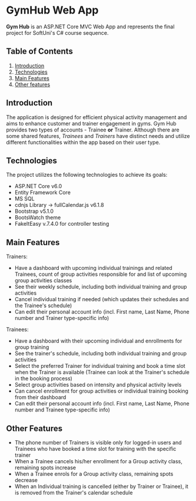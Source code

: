 # GymHub Web App
**Gym Hub** is an ASP.NET Core MVC Web App and represents the final project for SoftUni's C# course sequence.<br>

## Table of Contents
1. [Introduction](#introduction)
2. [Technologies](#technologies)
3. [Main Features](#main-features)
4. [Other features](#other-features)

## Introduction
The application is designed for efficient physical activity management and aims to enhance customer and trainer engagement in gyms. Gym Hub provides two types of accounts - Trainee **or** Trainer. Although there are some shared features, *Trainees* and *Trainers* have distinct needs and utilize different functionalities within the app based on their user type.

## Technologies
The project utilizes the following technologies to achieve its goals:<br>
- ASP.NET Core v6.0
- Entity Framework Core
- MS SQL
- cdnjs Library -> fullCalendar.js v6.1.8
- Bootstrap v5.1.0
- BootsWatch theme
- FakeItEasy v.7.4.0 for controller testing

## Main Features
Trainers:
- Have a dashboard with upcoming individual trainings and related Trainees, count of group activities responsible for and list of upcoming group activities classes
- See their weekly schedule, including both individual training and group activities
- Cancel individual training if needed (which updates their schedules and the Trainee's schedule)
- Can edit their personal account info (incl. First name, Last Name, Phone number and Trainer type-specific info)

Trainees:
- Have a dashboard with their upcoming individual and enrollments for group training
- See the trainer's schedule, including both individual training and group activities
- Select the preferred Trainer for individual training and book a time slot when the Trainer is available (Trainee can look at the Trainer's schedule in the booking process)
- Select group activities based on intensity and physical activity levels
- Can cancel enrollment for group activities or individual training booking from their dashboard
- Can edit their personal account info (incl. First name, Last Name, Phone number and Trainee type-specific info)

## Other Features
- The phone number of Trainers is visible only for logged-in users and Trainees who have booked a time slot for training with the specific trainer
- When a Trainee cancels his/her enrollment for a Group activity class, remaining spots increase
- When a Trainee enrols for a Group activity class, remaining spots decrease
- When an Individual training is cancelled (either by Trainer or Trainee), it is removed from the Trainer's calendar schedule


